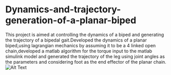 # Dynamics-and-trajectory-generation-of-a-planar-biped
This project is aimed at controlling the dynamics of a biped and generating the trajectory of a bipedal gait.Developed the dynamics of a planar biped,using lagrangian mechanics by assuming it to be a 4 linked open chain,developed a matlab algorithm for the torque input to the matlab simulink model and generated the trajectory of the leg using joint angles as the parameters and considering foot as the end effector of the planar chain.
![Alt Text](https://media.giphy.com/media/JdRV434MPBxWiCPKrr/giphy.gif)
